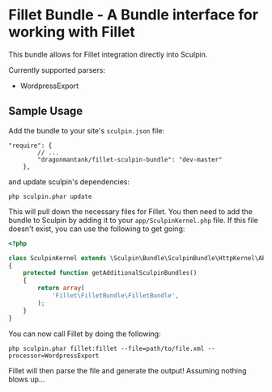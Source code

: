 # Fillet Bundle - A Bundle interface for working with Fillet

This bundle allows for Fillet integration directly into Sculpin.

Currently supported parsers:
  - WordpressExport

## Sample Usage

Add the bundle to your site's `sculpin.json` file:

```
"require": {
        // ...
        "dragonmantank/fillet-sculpin-bundle": "dev-master"
    },
```

and update sculpin's dependencies:

```
php sculpin.phar update
```

This will pull down the necessary files for Fillet. You then need to add the
bundle to Sculpin by adding it to your `app/SculpinKernel.php` file. If this
file doesn't exist, you can use the following to get going:

```php
<?php

class SculpinKernel extends \Sculpin\Bundle\SculpinBundle\HttpKernel\AbstractKernel
{
    protected function getAdditionalSculpinBundles()
    {
        return array(
            'Fillet\FilletBundle\FilletBundle',
        );
    }
}
```

You can now call Fillet by doing the following:

```
php sculpin.phar fillet:fillet --file=path/to/file.xml --processor=WordpressExport
```

Fillet will then parse the file and generate the output! Assuming nothing blows up...